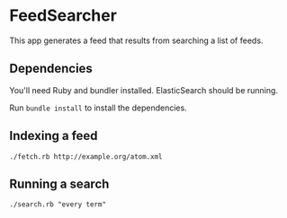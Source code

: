 # FeedSearcher

This app generates a feed that results from searching a list of feeds.

## Dependencies

You'll need Ruby and bundler installed.  ElasticSearch should be
running.

Run `bundle install` to install the dependencies.

## Indexing a feed

`./fetch.rb http://example.org/atom.xml`

## Running a search

`./search.rb "every term"`

